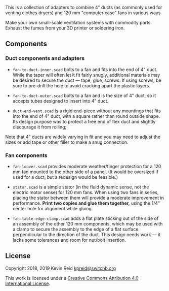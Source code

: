 This is a collection of adapters to combine 4" ducts (as commonly used for venting clothes dryers) and 120 mm "computer case" fans in various ways.

Make your own small-scale ventilation systems with commodity parts. Exhaust the fumes from your 3D printer or soldering iron.

## Components

### Duct components and adapters

* `fan-to-duct-inner.scad` bolts to a fan and fits into the end of 4" duct. While the taper will often let it fit fairly snugly, additional materials may be desired to secure the duct — tape, glue, screws. If using screws, be sure to pre-drill the hole to avoid cracking apart the plastic layers.

* `fan-to-duct-outer.scad` bolts to a fan and is the size of 4" duct, so it accepts tubes designed to insert into 4" duct.

* `duct-end-vent.scad` is a rigid end-piece without any mountings that fits into the end of 4" duct, with a square rather than round outside shape. Its design purpose was to protect a free end of flex duct and slightly discourage it from rolling;

Note that 4" ducts are widely varying in fit and you may need to adjust the sizes or add tape or other filler to make a snug connection.

### Fan components

* `fan-louver.scad` provides moderate weather/finger protection for a 120 mm fan mounted to the other side of a panel. (It would be oversized if used for a duct, but a redesign would be feasible.)

* `stator.scad` is a simple stator (in the fluid dynamic sense, not the electric motor sense) for 120 mm fans. When using two fans in series, placing the stator between them will provide a moderate improvement in performance. **Print two copies and glue them together,** using the 1/4" center hole for alignment while gluing.

* `fan-table-edge-clamp.scad` adds a flat plate sticking out of the side of an assembly of the other 120 mm components, which may be used with a clamp to secure the assembly to the edge of a flat surface perpendicular to the direction of the duct. This design needs work — it lacks some tolerances and room for nut/bolt insertion.

## License

Copyright 2018, 2019 Kevin Reid <kpreid@switchb.org>

This work is licensed under a <a rel="license" href="https://creativecommons.org/licenses/by/4.0/">Creative Commons Attribution 4.0 International License</a>.
